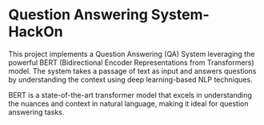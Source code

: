 # Question Answering System-HackOn
This project implements a Question Answering (QA) System leveraging the powerful BERT (Bidirectional Encoder Representations from Transformers) model. The system takes a passage of text as input and answers questions by understanding the context using deep learning-based NLP techniques.

BERT is a state-of-the-art transformer model that excels in understanding the nuances and context in natural language, making it ideal for question answering tasks.

